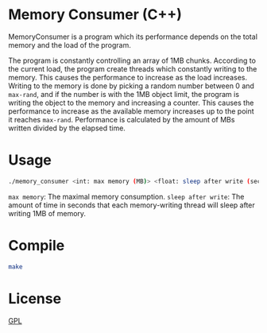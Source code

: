 # Memory Consumer (C++)

MemoryConsumer is a program which its performance depends on the
total memory and the load of the program.

The program is constantly controlling an array of 1MB chunks.
According to the current load, the program create threads which
constantly writing to the memory. This causes the performance to
increase as the load increases.
Writing to the memory is done by picking a random number between 0 and
`max-rand`, and if the number is with the 1MB object limit, the
program is writing the object to the memory and increasing a counter.
This causes the performance to increase as the available memory
increases up to the point it reaches `max-rand`.
Performance is calculated by the amount of MBs written divided by the elapsed time.

# Usage

```bash
./memory_consumer <int: max memory (MB)> <float: sleep after write (seconds)>
```

`max memory`: The maximal memory consumption. 
`sleep after write`: The amount of time in seconds that each memory-writing thread will sleep after writing 1MB of memory.

# Compile
```bash
make
```

# License
[GPL](LICENSE.txt)
